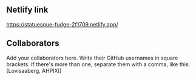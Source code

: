 ## Netlify link
https://statuesque-fudge-2f1709.netlify.app/

## Collaborators
Add your collaborators here. Write their GitHub usernames in square brackets. If there's more than one, separate them with a comma, like this:
[Lovisaaberg, AHPIXI]

